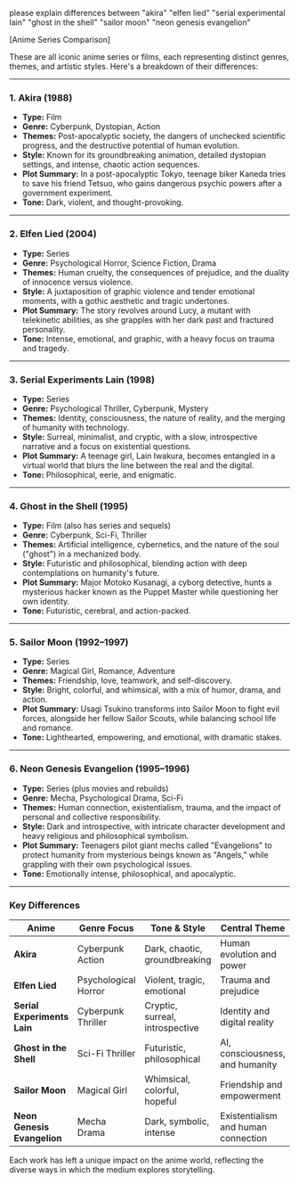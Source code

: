 please explain differences between "akira" "elfen lied" "serial experimental lain" "ghost in the shell" "sailor moon" "neon genesis evangelion"

[Anime Series Comparison]

These are all iconic anime series or films, each representing distinct genres, themes, and artistic styles. Here's a breakdown of their differences:

---

### 1. **Akira (1988)**  
   - **Type:** Film  
   - **Genre:** Cyberpunk, Dystopian, Action  
   - **Themes:** Post-apocalyptic society, the dangers of unchecked scientific progress, and the destructive potential of human evolution.  
   - **Style:** Known for its groundbreaking animation, detailed dystopian settings, and intense, chaotic action sequences.  
   - **Plot Summary:** In a post-apocalyptic Tokyo, teenage biker Kaneda tries to save his friend Tetsuo, who gains dangerous psychic powers after a government experiment.  
   - **Tone:** Dark, violent, and thought-provoking.

---

### 2. **Elfen Lied (2004)**  
   - **Type:** Series  
   - **Genre:** Psychological Horror, Science Fiction, Drama  
   - **Themes:** Human cruelty, the consequences of prejudice, and the duality of innocence versus violence.  
   - **Style:** A juxtaposition of graphic violence and tender emotional moments, with a gothic aesthetic and tragic undertones.  
   - **Plot Summary:** The story revolves around Lucy, a mutant with telekinetic abilities, as she grapples with her dark past and fractured personality.  
   - **Tone:** Intense, emotional, and graphic, with a heavy focus on trauma and tragedy.

---

### 3. **Serial Experiments Lain (1998)**  
   - **Type:** Series  
   - **Genre:** Psychological Thriller, Cyberpunk, Mystery  
   - **Themes:** Identity, consciousness, the nature of reality, and the merging of humanity with technology.  
   - **Style:** Surreal, minimalist, and cryptic, with a slow, introspective narrative and a focus on existential questions.  
   - **Plot Summary:** A teenage girl, Lain Iwakura, becomes entangled in a virtual world that blurs the line between the real and the digital.  
   - **Tone:** Philosophical, eerie, and enigmatic.

---

### 4. **Ghost in the Shell (1995)**  
   - **Type:** Film (also has series and sequels)  
   - **Genre:** Cyberpunk, Sci-Fi, Thriller  
   - **Themes:** Artificial intelligence, cybernetics, and the nature of the soul ("ghost") in a mechanized body.  
   - **Style:** Futuristic and philosophical, blending action with deep contemplations on humanity's future.  
   - **Plot Summary:** Major Motoko Kusanagi, a cyborg detective, hunts a mysterious hacker known as the Puppet Master while questioning her own identity.  
   - **Tone:** Futuristic, cerebral, and action-packed.

---

### 5. **Sailor Moon (1992–1997)**  
   - **Type:** Series  
   - **Genre:** Magical Girl, Romance, Adventure  
   - **Themes:** Friendship, love, teamwork, and self-discovery.  
   - **Style:** Bright, colorful, and whimsical, with a mix of humor, drama, and action.  
   - **Plot Summary:** Usagi Tsukino transforms into Sailor Moon to fight evil forces, alongside her fellow Sailor Scouts, while balancing school life and romance.  
   - **Tone:** Lighthearted, empowering, and emotional, with dramatic stakes.

---

### 6. **Neon Genesis Evangelion (1995–1996)**  
   - **Type:** Series (plus movies and rebuilds)  
   - **Genre:** Mecha, Psychological Drama, Sci-Fi  
   - **Themes:** Human connection, existentialism, trauma, and the impact of personal and collective responsibility.  
   - **Style:** Dark and introspective, with intricate character development and heavy religious and philosophical symbolism.  
   - **Plot Summary:** Teenagers pilot giant mechs called "Evangelions" to protect humanity from mysterious beings known as "Angels," while grappling with their own psychological issues.  
   - **Tone:** Emotionally intense, philosophical, and apocalyptic.

---

### Key Differences
| Anime                | Genre Focus        | Tone & Style                  | Central Theme                                |
|----------------------|--------------------|--------------------------------|---------------------------------------------|
| **Akira**            | Cyberpunk Action  | Dark, chaotic, groundbreaking | Human evolution and power                   |
| **Elfen Lied**       | Psychological Horror | Violent, tragic, emotional   | Trauma and prejudice                         |
| **Serial Experiments Lain** | Cyberpunk Thriller | Cryptic, surreal, introspective | Identity and digital reality                |
| **Ghost in the Shell** | Sci-Fi Thriller  | Futuristic, philosophical      | AI, consciousness, and humanity             |
| **Sailor Moon**      | Magical Girl      | Whimsical, colorful, hopeful  | Friendship and empowerment                  |
| **Neon Genesis Evangelion** | Mecha Drama    | Dark, symbolic, intense        | Existentialism and human connection         |

Each work has left a unique impact on the anime world, reflecting the diverse ways in which the medium explores storytelling.
